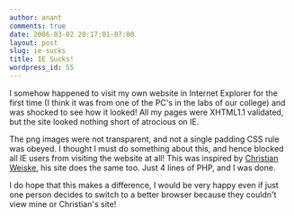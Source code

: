 ```yaml
---
author: anant
comments: true
date: 2006-03-02 20:17:01-07:00
layout: post
slug: ie-sucks
title: IE Sucks!
wordpress_id: 55
---
```


I somehow happened to visit my own website in Internet Explorer for the first
time (I think it was from one of the PC's in the labs of our college) and was
shocked to see how it looked! All my pages were XHTML1.1 validated, but the
site looked nothing short of atrocious on IE.

The png images were not transparent, and not a single padding CSS rule was
obeyed. I thought I must do something about this, and hence blocked all IE
users from visiting the website at all! This was inspired by [Christian
Weiske](http://www.cweiske.de/), his site does the same too. Just 4 lines of
PHP, and I was done.

I do hope that this makes a difference, I would be very happy even if just
one person decides to switch to a better browser because they couldn't view
mine or Christian's site!
